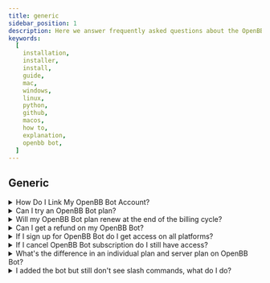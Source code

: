 ```yaml
---
title: generic
sidebar_position: 1
description: Here we answer frequently asked questions about the OpenBB Bot from our users and community.
keywords:
  [
    installation,
    installer,
    install,
    guide,
    mac,
    windows,
    linux,
    python,
    github,
    macos,
    how to,
    explanation,
    openbb bot,
  ]
---
```


## Generic

<details><summary>How Do I Link My OpenBB Bot Account?</summary>

After you signup for an OpenBB Bot plan you can link your accounts from <a href="https://my.openbb.co/app/bot" class="_hyper-link">here</a>

</details>

<details><summary>Can I try an OpenBB Bot plan?</summary>

You can try a preview of any plan by just running commands on a server that has OpenBB Bot, like <a href='https://my.openbb.co/discord' class='_hyper-link'>OpenBB Discord</a>. We offer a limited amount of daily commands.

</details>


<details><summary>Will my OpenBB Bot plan renew at the end of the billing cycle?</summary>

Yes, plans renew automatically at the end of the monthly and yearly billing cycles. You can cancel your plan at any time, before the end of the billing cycle, and it will not auto-renew anymore.

</details>


<details><summary>Can I get a refund on my OpenBB Bot?</summary>

Since we offer a free command tier to try commands we don't offer refunds as you have had ample time to try the service and make a decision.

</details>


<details><summary>If I sign up for OpenBB Bot do I get access on all platforms?</summary>

Yes! You will have access on Discord, and other platforms as we add support.

</details>

<details><summary>If I cancel OpenBB Bot subscription do I still have access?</summary>

No, you will lose your access but you get a credit on your account of the prorated amount until the end of your current billing cycle.

</details>


<details><summary>What's the difference in an individual plan and server plan on OpenBB Bot?</summary>

An individual plan gives your account access to OpenBB Bot while a server plan gives the whole server access. An individual plan carries more perks with it than a server plan, which you can find by clicking on the plan.

</details>


<details><summary>I added the bot but still don't see slash commands, what do I do?</summary>

<img class="mb-8" src="https://assets-global.website-files.com/5f9072399b2640f14d6a2bf4/625ddbedd330d37960463537_Untitled.png" />

Just head to <b>Server Settings → Integrations</b> and then <b>click ‘Manage’ next to an app</b>, where you will behold a new, shiny, and dare we say <i>dazzling</i>, new surface.

<ul class="list-disc my-4 ml-4">
  <li>Use toggles to modify which members can use commands</li>
  <li>Use toggles to modify which channels allow commands</li>
</ul>

There’s also a command-specific list, where you can make customized permissions for each command.
<ul class="list-disc my-4 ml-4">
  <li>By default, these are all synced to the command permission at the top.</li>
  <li>You can unsync an individual command to make further customizations.</li>
</ul>

For more information click <a rel="noreferrer noopener" target="_blank" href="https://discord.com/blog/slash-commands-permissions-discord-apps-bots" class="_hyper-link">here</a>.

</details>
